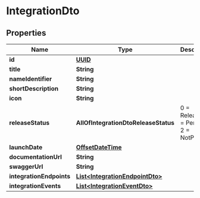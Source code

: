 # IntegrationDto

## Properties
Name | Type | Description | Notes
------------ | ------------- | ------------- | -------------
**id** | [**UUID**](UUID.md) |  |  [optional]
**title** | **String** |  |  [optional]
**nameIdentifier** | **String** |  |  [optional]
**shortDescription** | **String** |  |  [optional]
**icon** | **String** |  |  [optional]
**releaseStatus** | **AllOfIntegrationDtoReleaseStatus** |   0 &#x3D; Released  1 &#x3D; Pending  2 &#x3D; NotPlanned |  [optional]
**launchDate** | [**OffsetDateTime**](OffsetDateTime.md) |  |  [optional]
**documentationUrl** | **String** |  |  [optional]
**swaggerUrl** | **String** |  |  [optional]
**integrationEndpoints** | [**List&lt;IntegrationEndpointDto&gt;**](IntegrationEndpointDto.md) |  |  [optional]
**integrationEvents** | [**List&lt;IntegrationEventDto&gt;**](IntegrationEventDto.md) |  |  [optional]
